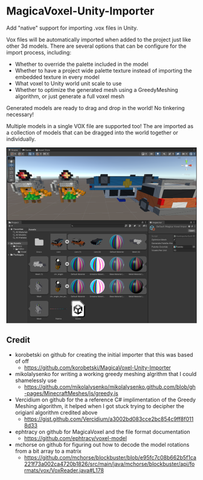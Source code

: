 # MagicaVoxel-Unity-Importer
Add "native" support for importing .vox files in Unity.

Vox files will be automatically imported when added to the project just like other 3d models. There are several options that can be configure for the import process, including:
- Whether to override the palette included in the model
- Whether to have a project wide palette texture instead of importing the embedded texture in every model
- What voxel to Unity world unit scale to use
- Whether to optimize the generated mesh using a GreedyMeshing algorithm, or just generate a full voxel mesh

Generated models are ready to drag and drop in the world! No tinkering necessary!

Multiple models in a single VOX file are supported too! The are imported as a collection of models that can be dragged into the world together or individually.



<img src="https://github.com/Caleb-Davidson/MagicaVoxel-Unity-Importer/blob/main/preview.png"/>


## Credit
- korobetski on github for creating the initial importer that this was based of off
  - https://github.com/korobetski/MagicaVoxel-Unity-Importer
- mikolalysenko for writing a working greedy meshing algrithm that I could shamelessly use
  - https://github.com/mikolalysenko/mikolalysenko.github.com/blob/gh-pages/MinecraftMeshes/js/greedy.js
- Vercidium on github for the a reference C# implimentation of the Greedy Meshing algorithm, it helped when I got stuck trying to decipher the origianl algorithm credited above
  - https://gist.github.com/Vercidium/a3002bd083cce2bc854c9ff8f0118d33
- ephtracy on github for MagicaVoxel and the file format documentation
  - https://github.com/ephtracy/voxel-model
- mchorse on github for figuring out how to decode the model rotations from a bit array to a matrix
  - https://github.com/mchorse/blockbuster/blob/e95fc7c08b662b5f1ca221f73a002ca4720b1826/src/main/java/mchorse/blockbuster/api/formats/vox/VoxReader.java#L178
